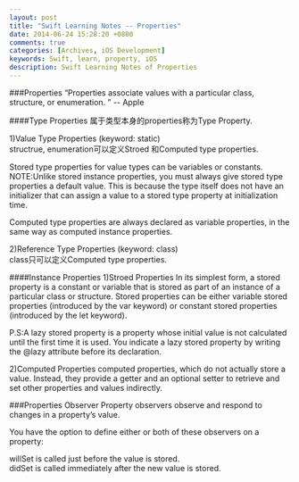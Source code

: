 ```yaml
---
layout: post
title: "Swift Learning Notes -- Properties"
date: 2014-06-24 15:28:20 +0800
comments: true
categories: [Archives, iOS Development]
keywords: Swift, learn, property, iOS 
description: Swift Learning Notes of Properties
---
```


###Properties
“Properties associate values with a particular class, structure, or enumeration. ” -- Apple

####Type Properties
属于类型本身的properties称为Type Property.  

1)Value Type Properties (keyword: static)  
structrue, enumeration可以定义Stroed 和Computed type properties.

Stored type properties for value types can be variables or constants.  
NOTE:Unlike stored instance properties, you must always give stored type properties a default value. This is because the type itself does not have an initializer that can assign a value to a stored type property at initialization time.

Computed type properties are always declared as variable properties, in the same way as computed instance properties.

2)Reference Type Properties (keyword: class)  
class只可以定义Computed type properties.

<!-- more -->

####Instance Properties
1)Stroed Properties
In its simplest form, a stored property is a constant or variable that is stored as part of an instance of a particular class or structure. Stored properties can be either variable stored properties (introduced by the var keyword) or constant stored properties (introduced by the let keyword).

P.S:A lazy stored property is a property whose initial value is not calculated until the first time it is used. You indicate a lazy stored property by writing the @lazy attribute before its declaration.

2)Computed Properties
computed properties, which do not actually store a value. Instead, they provide a getter and an optional setter to retrieve and set other properties and values indirectly.

###Properties Observer
Property observers observe and respond to changes in a property’s value. 

You have the option to define either or both of these observers on a property:

willSet is called just before the value is stored.  
didSet is called immediately after the new value is stored.

